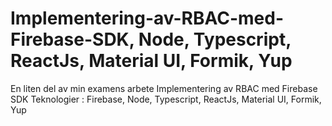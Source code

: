 # Implementering-av-RBAC-med-Firebase-SDK, Node, Typescript, ReactJs, Material UI, Formik, Yup
En liten del av min examens arbete Implementering av RBAC med Firebase SDK
Teknologier : Firebase, Node, Typescript, ReactJs, Material UI, Formik, Yup
